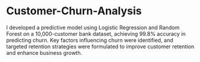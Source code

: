 # Customer-Churn-Analysis
I developed a predictive model using Logistic Regression and Random Forest on a 10,000-customer bank dataset, achieving 99.8% accuracy in predicting churn. Key factors influencing churn were identified, and targeted retention strategies were formulated to improve customer retention and enhance business growth.
